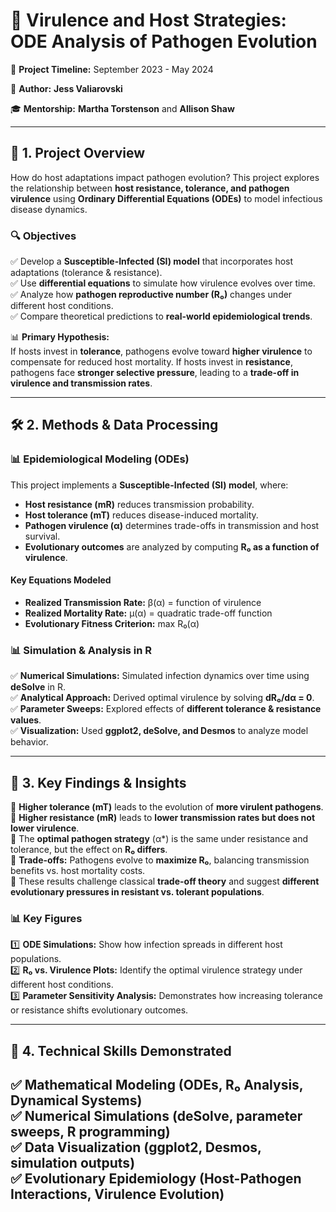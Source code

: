 # 🦠 **Virulence and Host Strategies: ODE Analysis of Pathogen Evolution**  

📅 **Project Timeline:** September 2023 - May 2024

📍 **Author:** **Jess Valiarovski** 

🎓 **Mentorship:** **Martha Torstenson** and **Allison Shaw** 

---

## 📌 **1. Project Overview**  

How do host adaptations impact pathogen evolution? This project explores the relationship between **host resistance, tolerance, and pathogen virulence** using **Ordinary Differential Equations (ODEs)** to model infectious disease dynamics.  

### **🔍 Objectives**  
✅ Develop a **Susceptible-Infected (SI) model** that incorporates host adaptations (tolerance & resistance).  
✅ Use **differential equations** to simulate how virulence evolves over time.  
✅ Analyze how **pathogen reproductive number (R₀)** changes under different host conditions.  
✅ Compare theoretical predictions to **real-world epidemiological trends**.  

📊 **Primary Hypothesis:**  
If hosts invest in **tolerance**, pathogens evolve toward **higher virulence** to compensate for reduced host mortality. If hosts invest in **resistance**, pathogens face **stronger selective pressure**, leading to a **trade-off in virulence and transmission rates**.  

---

## 🛠 **2. Methods & Data Processing**  

### **📊 Epidemiological Modeling (ODEs)**  
This project implements a **Susceptible-Infected (SI) model**, where:  
- **Host resistance (mR)** reduces transmission probability.  
- **Host tolerance (mT)** reduces disease-induced mortality.  
- **Pathogen virulence (α)** determines trade-offs in transmission and host survival.  
- **Evolutionary outcomes** are analyzed by computing **R₀ as a function of virulence**.  

#### **Key Equations Modeled**  
- **Realized Transmission Rate:** β(α) = function of virulence  
- **Realized Mortality Rate:** μ(α) = quadratic trade-off function  
- **Evolutionary Fitness Criterion:** max R₀(α)  

### **📊 Simulation & Analysis in R**  
✅ **Numerical Simulations:** Simulated infection dynamics over time using **deSolve** in R.  
✅ **Analytical Approach:** Derived optimal virulence by solving **dR₀/dα = 0**.  
✅ **Parameter Sweeps:** Explored effects of **different tolerance & resistance values**.  
✅ **Visualization:** Used **ggplot2, deSolve, and Desmos** to analyze model behavior.  

---

## 📌 **3. Key Findings & Insights**  

📌 **Higher tolerance (mT)** leads to the evolution of **more virulent pathogens**.  
📌 **Higher resistance (mR)** leads to **lower transmission rates but does not lower virulence**.  
📌 The **optimal pathogen strategy** (α*) is the same under resistance and tolerance, but the effect on **R₀ differs**.  
📌 **Trade-offs:** Pathogens evolve to **maximize R₀**, balancing transmission benefits vs. host mortality costs.  
📌 These results challenge classical **trade-off theory** and suggest **different evolutionary pressures in resistant vs. tolerant populations**.  

### **📊 Key Figures**
1️⃣ **ODE Simulations:** Show how infection spreads in different host populations.  
2️⃣ **R₀ vs. Virulence Plots:** Identify the optimal virulence strategy under different host conditions.  
3️⃣ **Parameter Sensitivity Analysis:** Demonstrates how increasing tolerance or resistance shifts evolutionary outcomes.  

---

## 📌 **4. Technical Skills Demonstrated**  

✅ **Mathematical Modeling (ODEs, R₀ Analysis, Dynamical Systems)**  
✅ **Numerical Simulations (deSolve, parameter sweeps, R programming)**  
✅ **Data Visualization (ggplot2, Desmos, simulation outputs)**  
✅ **Evolutionary Epidemiology (Host-Pathogen Interactions, Virulence Evolution)**  
---




